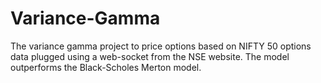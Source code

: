 # Variance-Gamma
The variance gamma project to price options based on NIFTY 50 options data plugged using a web-socket from the NSE website. The model outperforms the Black-Scholes Merton model.
